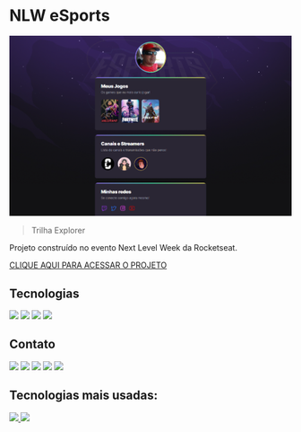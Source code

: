 # NLW eSports

![preview](./.github/preview.png)

> Trilha Explorer

Projeto construído no evento Next Level Week da Rocketseat.

[CLIQUE AQUI PARA ACESSAR O PROJETO](https://sjtorres.github.io/Explorer/)

## Tecnologias
<img height="52em" src="https://cdn.jsdelivr.net/gh/devicons/devicon/icons/html5/html5-original.svg" /> <img height="52em" src="https://cdn.jsdelivr.net/gh/devicons/devicon/icons/css3/css3-original.svg" /> <img height="52em" src="https://cdn.jsdelivr.net/gh/devicons/devicon/icons/git/git-original.svg" /> <img height="52em" src="https://cdn.jsdelivr.net/gh/devicons/devicon/icons/github/github-original.svg" />

## Contato
<div>
<a href="https://www.youtube.com/UCwwgLRw3nbKb_66b0AmcIGg/" target="_blank"><img src="https://img.shields.io/badge/YouTube-FF0000?style=for-the-badge&logo=youtube&logoColor=white" target="_blank"></a>
<a href="https://instagram.com/sj.torres" target="_blank"><img src="https://img.shields.io/badge/-Instagram-%23E4405F?style=for-the-badge&logo=instagram&logoColor=white" target="_blank"></a>
<a href="https://www.twitch.tv/sandrojtorres" target="_blank"><img src="https://img.shields.io/badge/Twitch-9146FF?style=for-the-badge&logo=twitch&logoColor=white" target="_blank"></a>
<a href = "mailto:sandrotorres.ti@gmail.com"><img src="https://img.shields.io/badge/Gmail-D14836?style=for-the-badge&logo=gmail&logoColor=white" target="_blank"></a>
<a href="https://www.linkedin.com/in/sandro-de-jesus-torres-56a522254/" target="_blank"><img src="https://img.shields.io/badge/-LinkedIn-%230077B5?style=for-the-badge&logo=linkedin&logoColor=white" target="_blank"></a>   
</div>

## Tecnologias mais usadas:

<div>
<a href="https://github.com/sjtorres">
<img height="180em" src="https://github-readme-stats.vercel.app/api/top-langs/?username=sjtorres&layout=compact&langs_count=7&theme=dracula"/>
<img height="180em" src="https://github-readme-stats.vercel.app/api?username=sjtorres&show_icons=true&theme=dracula&include_all_commits=true&count_private=true"/>
</div>
